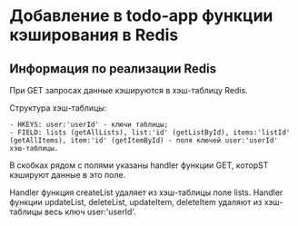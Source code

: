 # Добавление в todo-app функции кэширования в Redis

## Информация по реализации Redis
При GET запросах данные кэшируются в хэш-таблицу Redis.

Структура хэш-таблицы:

    - HKEYS: user:'userId' - ключи таблицы;
    - FIELD: lists (getAllLists), list:'id' (getListById), items:'listId' (getAllItems), item:'id' (getItemById) - поля ключей user:'userId' хэш-таблицы.
В скобках рядом с полями указаны handler функции GET, которST кэшируют данные в это поле.

Handler функция createList удаляет из хэш-таблицы поле lists.
Handler функции updateList, deleteList, updateItem, deleteItem удаляют из хэш-таблицы весь ключ user:'userId'.
